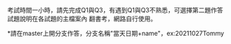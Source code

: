 考試時間一小時，請先完成Q1與Q3，有遇到Q1與Q3不熟悉，可選擇第二題作答
試題說明在各試題的主檔案內
翻書考，網路自行使用。

*請在master上開分支作答，分支名稱"當天日期+name"，ex:20211027Tommy